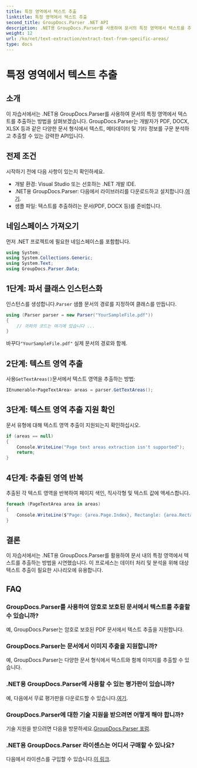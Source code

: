 ```yaml
---
title: 특정 영역에서 텍스트 추출
linktitle: 특정 영역에서 텍스트 추출
second_title: GroupDocs.Parser .NET API
description: .NET용 GroupDocs.Parser를 사용하여 문서의 특정 영역에서 텍스트를 추출하는 방법을 알아보세요. 쉬운 단계별 가이드.
weight: 12
url: /ko/net/text-extraction/extract-text-from-specific-areas/
type: docs
---
```

# 특정 영역에서 텍스트 추출

## 소개
이 자습서에서는 .NET용 GroupDocs.Parser를 사용하여 문서의 특정 영역에서 텍스트를 추출하는 방법을 살펴보겠습니다. GroupDocs.Parser는 개발자가 PDF, DOCX, XLSX 등과 같은 다양한 문서 형식에서 텍스트, 메타데이터 및 기타 정보를 구문 분석하고 추출할 수 있는 강력한 API입니다.
## 전제 조건
시작하기 전에 다음 사항이 있는지 확인하세요.
- 개발 환경: Visual Studio 또는 선호하는 .NET 개발 IDE.
-  .NET용 GroupDocs.Parser: 다음에서 라이브러리를 다운로드하고 설치합니다.[여기](https://releases.groupdocs.com/parser/net/).
- 샘플 파일: 텍스트를 추출하려는 문서(PDF, DOCX 등)를 준비합니다.

## 네임스페이스 가져오기
먼저 .NET 프로젝트에 필요한 네임스페이스를 포함합니다.
```csharp
using System;
using System.Collections.Generic;
using System.Text;
using GroupDocs.Parser.Data;
```
## 1단계: 파서 클래스 인스턴스화
 인스턴스를 생성합니다.`Parser` 샘플 문서의 경로를 지정하여 클래스를 만듭니다.
```csharp
using (Parser parser = new Parser("YourSampleFile.pdf"))
{
    // 귀하의 코드는 여기에 있습니다 ...
}
```
 바꾸다`"YourSampleFile.pdf"` 실제 문서의 경로와 함께.
## 2단계: 텍스트 영역 추출
 사용`GetTextAreas()`문서에서 텍스트 영역을 추출하는 방법:
```csharp
IEnumerable<PageTextArea> areas = parser.GetTextAreas();
```
## 3단계: 텍스트 영역 추출 지원 확인
문서 유형에 대해 텍스트 영역 추출이 지원되는지 확인하십시오.
```csharp
if (areas == null)
{
    Console.WriteLine("Page text areas extraction isn't supported");
    return;
}
```
## 4단계: 추출된 영역 반복
추출된 각 텍스트 영역을 반복하여 페이지 색인, 직사각형 및 텍스트 값에 액세스합니다.
```csharp
foreach (PageTextArea area in areas)
{
    Console.WriteLine($"Page: {area.Page.Index}, Rectangle: {area.Rectangle}, Text: {area.Text}");
}
```

## 결론
이 자습서에서는 .NET용 GroupDocs.Parser를 활용하여 문서 내의 특정 영역에서 텍스트를 추출하는 방법을 시연했습니다. 이 프로세스는 데이터 처리 및 분석을 위해 대상 텍스트 추출이 필요한 시나리오에 유용합니다.

## FAQ
### GroupDocs.Parser를 사용하여 암호로 보호된 문서에서 텍스트를 추출할 수 있습니까?
예, GroupDocs.Parser는 암호로 보호된 PDF 문서에서 텍스트 추출을 지원합니다.
### GroupDocs.Parser는 문서에서 이미지 추출을 지원합니까?
예, GroupDocs.Parser는 다양한 문서 형식에서 텍스트와 함께 이미지를 추출할 수 있습니다.
### .NET용 GroupDocs.Parser에 사용할 수 있는 평가판이 있습니까?
 예, 다음에서 무료 평가판을 다운로드할 수 있습니다.[여기](https://releases.groupdocs.com/).
### GroupDocs.Parser에 대한 기술 지원을 받으려면 어떻게 해야 합니까?
 기술 지원을 받으려면 다음을 방문하세요.[GroupDocs.Parser 포럼](https://forum.groupdocs.com/c/parser/17).
### .NET용 GroupDocs.Parser 라이센스는 어디서 구매할 수 있나요?
 다음에서 라이센스를 구입할 수 있습니다.[이 링크](https://purchase.groupdocs.com/buy).